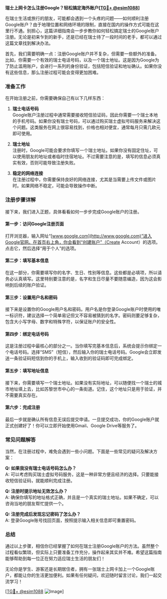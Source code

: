 **瑞士上网卡怎么注册Google？轻松搞定海外账户[[TG💪+ @esim1088](https://t.me/s/esim1088)]**

在瑞士生活或旅行的朋友，可能都会遇到一个头疼的问题——如何顺利注册Google账户？由于地理位置和网络环境的限制，直接在国内的操作方式可能在这里行不通。别担心，这篇详细指南会一步步教你如何轻松搞定瑞士的Google账户注册。无论是初来乍到的新手，还是已经在瑞士待了一段时间的老手，都可以通过这篇文章找到解决办法。

首先，我们需要明确一点：注册Google账户并不复杂，但需要一些额外的准备。比如，你需要一个有效的瑞士电话号码，以及一个瑞士地址。这是因为Google为了防止滥用账户，会进行一系列的身份验证，包括短信验证和地址确认。如果你没有这些信息，那么注册过程可能会变得更加困难。

### 准备工作

在开始注册之前，你需要确保自己有以下几样东西：

1. **瑞士电话号码**  
   Google账户注册过程中通常需要接收短信验证码，因此你需要一个瑞士本地的手机号码。如果你没有瑞士号码，可以通过购买瑞士虚拟号码服务来解决这个问题。这类服务在网上很容易找到，价格也相对便宜，通常每月只需几欧元即可使用。

2. **瑞士地址**  
   注册时，Google可能会要求你填写一个瑞士地址。如果你没有固定住址，可以使用朋友的地址或者临时住宿地址。不过需要注意的是，填写的信息必须真实有效，否则可能导致注册失败。

3. **稳定的网络连接**  
   在注册过程中，你需要保持良好的网络连接，尤其是当需要上传文件或图片时。如果网络不稳定，可能会导致操作中断。

### 注册步骤详解

接下来，我们进入正题，具体看看如何一步步完成Google账户的注册。

#### 第一步：访问Google注册页面

打开浏览器，输入网址“[www.google.com](http://www.google.com)”进入Google官网。在首页右上角，你会看到“创建账户”（Create Account）的选项。点击它，然后选择“用于个人”的选项。

#### 第二步：填写基本信息

在这一部分，你需要填写你的名字、生日、性别等信息。这些都是必填项，所以请务必认真填写。这里特别要注意的是，名字和生日尽量不要随意编造，因为这会影响到后续的账户验证。

#### 第三步：设置用户名和密码

接下来是设置你的Google用户名和密码。用户名是你登录Google账户时使用的唯一标识符，建议选择一个简单易记但又不容易被猜到的名字。密码则要足够复杂，包含大小写字母、数字和特殊字符，以保证账户的安全性。

#### 第四步：绑定电话号码

这是注册过程中最核心的部分之一。当你填写完基本信息后，系统会提示你绑定一个电话号码。选择“SMS”（短信），然后输入你的瑞士电话号码。Google会立即发送一条验证码短信到你的手机上，输入收到的验证码即可完成绑定。

#### 第五步：填写地址信息

接下来，你需要填写一个瑞士地址。如果没有实际地址，可以随便找一个瑞士的城市地址填上去，比如苏黎世市中心的一条街道。记住，这个地址只是用于验证，并不需要真实存在。

#### 第六步：完成注册

最后一步就是确认所有信息无误后提交申请。一旦提交成功，你的Google账户就正式创建好了！你可以立即开始使用Gmail、Google Drive等服务了。

### 常见问题解答

当然，在注册过程中，难免会遇到一些小问题。下面是一些常见的疑问及解决方案：

**Q: 如果我没有瑞士电话号码怎么办？**  
A: 可以考虑购买瑞士虚拟号码服务，这是一种非常方便且经济的选择。只要能接收短信验证码，就能顺利完成注册。

**Q: 注册时提示地址无效怎么办？**  
A: 确保你填写的地址格式正确，并且是一个真实的瑞士地址。如果不确定，可以咨询当地的朋友帮忙提供一个。

**Q: 注册完成后发现忘记密码了怎么办？**  
A: 登录Google账号找回页面，按照提示输入相关信息即可重置密码。

### 总结

通过以上步骤，相信你已经掌握了如何在瑞士注册Google账户的方法。虽然整个过程看似繁琐，但实际上只要准备工作充分，操作起来其实并不难。希望这篇指南能够帮助到每一位正在努力适应瑞士生活的朋友们！

无论你是学生、游客还是长期居住者，拥有一张瑞士上网卡加上一个Google账户，都能让你的生活更加便利。如果有任何疑问，欢迎随时留言讨论，我们一起交流学习！

[[TG💪+ @esim1088](https://t.me/s/esim1088) ![Image](https://i.postimg.cc/4NQfJmqS/Snipaste-2025-05-13-00-14-12.png)]